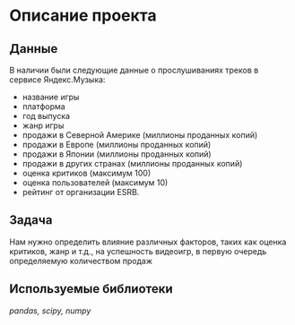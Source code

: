 # Описание проекта

## Данные

В наличии были следующие данные о прослушиваниях треков в сервисе Яндекс.Музыка:
- название игры
- платформа
- год выпуска
- жанр игры
- продажи в Северной Америке (миллионы проданных копий)
- продажи в Европе (миллионы проданных копий)
- продажи в Японии (миллионы проданных копий)
- продажи в других странах (миллионы проданных копий)
- оценка критиков (максимум 100)
- оценка пользователей (максимум 10)
- рейтинг от организации ESRB.

## Задача

Нам нужно определить влияние различных факторов, таких как оценка критиков, жанр и т.д., на успешность видеоигр, в первую очередь определяемую количеством продаж

## Используемые библиотеки
*pandas, scipy, numpy*
